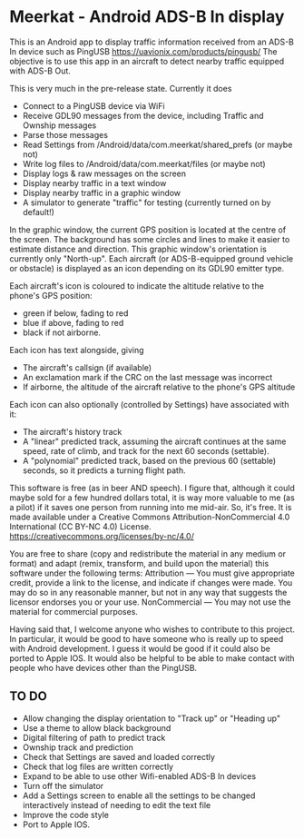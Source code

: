 # Meerkat - Android ADS-B In display

This is an Android app to display traffic information received from an ADS-B In device such as PingUSB https://uavionix.com/products/pingusb/
The objective is to use this app in an aircraft to detect nearby traffic equipped with ADS-B Out.

This is very much in the pre-release state. Currently it does
* Connect to a PingUSB device via WiFi
* Receive GDL90 messages from the device, including Traffic and Ownship messages
* Parse those messages 
* Read Settings from /Android/data/com.meerkat/shared_prefs (or maybe not)
* Write log files to /Android/data/com.meerkat/files (or maybe not)
* Display logs & raw messages on the screen
* Display nearby traffic in a text window
* Display nearby traffic in a graphic window
* A simulator to generate "traffic" for testing (currently turned on by default!)

In the graphic window, the current GPS position is located at the centre of the screen. The background has some circles and lines to make it easier to estimate distance and direction.
This graphic window's orientation is currently only "North-up". 
Each aircraft (or ADS-B-equipped ground vehicle or obstacle) is displayed as an icon depending on its GDL90 emitter type. 

Each aircraft's icon is coloured to indicate the altitude relative to the phone's GPS position:
* green if below, fading to red 
* blue if above, fading to red
* black if not airborne.

Each icon has text alongside, giving
* The aircraft's callsign (if available)
* An exclamation mark if the CRC on the last message was incorrect
* If airborne, the altitude of the aircraft relative to the phone's GPS altitude

Each icon can also optionally (controlled by Settings) have associated with it:
* The aircraft's history track
* A "linear" predicted track, assuming the aircraft continues at the same speed, rate of climb, and track for the next 60 seconds (settable).
* A "polynomial" predicted track, based on the previous 60 (settable) seconds, so it predicts a turning flight path.

This software is free (as in beer AND speech). I figure that, although it could maybe sold for a few hundred dollars total, it is way more
valuable to me (as a pilot) if it saves one person from running into me mid-air. So, it's free. It is made available under a Creative Commons 
Attribution-NonCommercial 4.0 International (CC BY-NC 4.0) License. https://creativecommons.org/licenses/by-nc/4.0/

You are free to share (copy and redistribute the material in any medium or format) and
adapt (remix, transform, and build upon the material) this software under the following terms:
Attribution — You must give appropriate credit, provide a link to the license, and indicate if changes were made. You may do so in any reasonable manner, but not in any way that suggests the licensor endorses you or your use.
NonCommercial — You may not use the material for commercial purposes.

Having said that, I welcome anyone who wishes to contribute to this project. In particular, it would be good to have someone who is really up to speed with
Android development. I guess it would be good if it could also be ported to Apple IOS. It would also be helpful to be able to make contact with people who
have devices other than the PingUSB.

TO DO
-----
* Allow changing the display orientation to "Track up" or "Heading up"
* Use a theme to allow black background
* Digital filtering of path to predict track
* Ownship track and prediction
* Check that Settings are saved and loaded correctly
* Check that log files are written correctly
* Expand to be able to use other Wifi-enabled ADS-B In devices
* Turn off the simulator
* Add a Settings screen to enable all the settings to be changed interactively instead of needing to edit the text file
* Improve the code style
* Port to Apple IOS.
